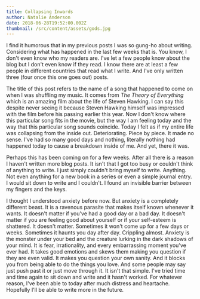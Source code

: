 ```yaml
---
title: Collapsing Inwards
author: Natalie Anderson
date: 2018-06-28T19:52:00.002Z
thumbnail: /src/content/assets/gods.jpg
---
```


I find it humorous that in my previous posts I was so gung-ho about writing. Considering what has happened in the last few weeks that is. You know, I don't even know who my readers are. I've let a few people know about the blog but I don't even know if they read. I know there are at least a few people in different countries that read what I write. And I've only written three (four once this one goes out) posts.

The title of this post refers to the name of a song that happened to come on when I was shuffling my music. It comes from <i>The Theory of Everything </i>which is an amazing film about the life of Steven Hawking. I can say this despite never seeing it because Steven Hawking himself was impressed with the film before his passing earlier this year. Now I don't know where this particular song fits in the movie, but the way I am feeling today and the way that this particular song sounds coincide. Today I felt as if my entire life was collapsing from the inside out. Deteriorating. Piece by piece. It made no sense. I've had so many good days and nothing, literally nothing had happened today to cause a breakdown inside of me. And yet, there it was.

Perhaps this has been coming on for a few weeks. After all there is a reason I haven't written more blog posts. It isn't that I got too busy or couldn't think of anything to write. I just simply couldn't bring myself to write. Anything. Not even anything for a new book in a series or even a simple journal entry. I would sit down to write and I couldn't. I found an invisible barrier between my fingers and the keys.

I thought I understood anxiety before now. But anxiety is a completely different beast. It is a ravenous parasite that makes itself known whenever it wants. It doesn't matter if you've had a good day or a bad day. It doesn't matter if you are feeling good about yourself or if your self-esteem is shattered. It doesn't matter. Sometimes it won't come up for a few days or weeks. Sometimes it haunts you day after day. Crippling almost. Anxiety is the monster under your bed and the creature lurking in the dark shadows of your mind. It is fear, irrationality, and every embarrassing moment you've ever had. It takes good emotions and skews them making you question if they are even valid. It makes you question your own sanity. And it blocks you from being able to do the things you love. And some people may say just push past it or just move through it. It isn't that simple. I've tried time and time again to sit down and write and it hasn't worked. For whatever reason, I've been able to today after much distress and heartache. Hopefully I'll be able to write more in the future.
